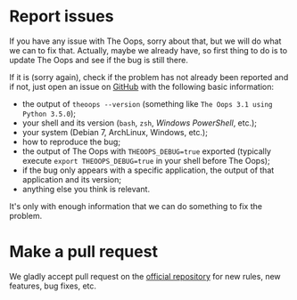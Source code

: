 # Report issues
If you have any issue with The Oops, sorry about that, but we will do what we
can to fix that. Actually, maybe we already have, so first thing to do is to
update The Oops and see if the bug is still there.

If it is (sorry again), check if the problem has not already been reported and
if not, just open an issue on [GitHub](https://github.com/nvbn/theoops) with
the following basic information:
  - the output of `theoops --version` (something like `The Oops 3.1 using
    Python 3.5.0`);
  - your shell and its version (`bash`, `zsh`, *Windows PowerShell*, etc.);
  - your system (Debian 7, ArchLinux, Windows, etc.);
  - how to reproduce the bug;
  - the output of The Oops with `THEOOPS_DEBUG=true` exported (typically execute
    `export THEOOPS_DEBUG=true` in your shell before The Oops);
  - if the bug only appears with a specific application, the output of that
    application and its version;
  - anything else you think is relevant.

It's only with enough information that we can do something to fix the problem.

# Make a pull request
We gladly accept pull request on the [official
repository](https://github.com/nvbn/theoops) for new rules, new features, bug
fixes, etc.
